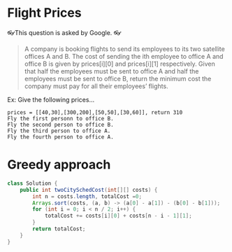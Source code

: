 # Flight Prices

👓This question is asked by Google. 👓

>A company is booking flights to send its employees to its two satellite offices A and B. The cost of sending the ith employee to office A and office B is given by prices[i][0] and prices[i][1] respectively. Given that half the employees must be sent to office A and half the employees must be sent to office B, return the minimum cost the company must pay for all their employees’ flights.

Ex: Give the following prices…
```
prices = [[40,30],[300,200],[50,50],[30,60]], return 310
Fly the first personn to office B.
Fly the second person to office B.
Fly the third person to office A.
Fly the fourth person to office A.
```
# Greedy approach
```java
class Solution {
    public int twoCitySchedCost(int[][] costs) {
        int n = costs.length, totalCost =0;
        Arrays.sort(costs, (a, b) -> (a[0] - a[1]) - (b[0] - b[1]));
        for (int i = 0; i < n / 2; i++) {
            totalCost += costs[i][0] + costs[n - i - 1][1];
        }
        return totalCost;
    }
}
```
